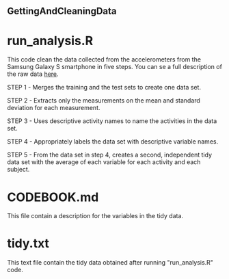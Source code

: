 ## GettingAndCleaningData

# run_analysis.R

This code clean the data collected from the accelerometers from the Samsung Galaxy S smartphone in five steps. You can se a full description of the raw data [here](http://archive.ics.uci.edu/ml/datasets/Human+Activity+Recognition+Using+Smartphones).

STEP 1 - Merges the training and the test sets to create one data set.

STEP 2 - Extracts only the measurements on the mean and standard deviation for each measurement.

STEP 3 - Uses descriptive activity names to name the activities in the data set.

STEP 4 - Appropriately labels the data set with descriptive variable names.

STEP 5 - From the data set in step 4, creates a second, independent tidy data set with the average of each variable for each activity and each subject.

# CODEBOOK.md

This file contain a description for the variables in the tidy data.

# tidy.txt

This text file contain the tidy data obtained after running "run_analysis.R" code.